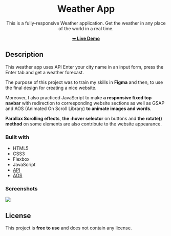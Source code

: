 <div align="center">

# Weather App

This is a fully-responsive Weather application. Get the weather in any place of the world in a real time.

<a href="https://weather-app-real-time.netlify.app/"><strong>➥ Live Demo</strong></a> 

</div>

## Description

This weather app uses API Enter your city name in an input form, press the Enter tab and get a weather forecast.



The purpose of this project was to train my skills in **Figma** and then, to use the final design for creating a nice website.

Moreover, I also practiced JavaScript to make **a responsive fixed top navbar** with redirection to corresponding website sections as well as GSAP and AOS (Animated On Scroll Library) **to animate images and words**.

**Parallax Scrolling effects**, **the :hover selector** on buttons and **the rotate() method** on some elements are also contribute to the website appearance.

### Built with

- HTML5
- CSS3
- Flexbox
- JavaScript
- [API](https://gsap.com/)
- [AOS](https://michalsnik.github.io/aos/)

### Screenshots
![](./Screenshot_One.jpg)

## License

This project is **free to use** and does not contain any license.

